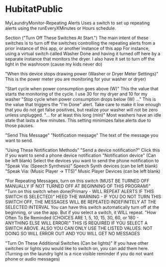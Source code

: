# HubitatPublic
MyLaundryMonitor-Repeating Alerts
      Uses a switch to set up repeating alerts using the runEveryXMinutes or Hours schedule.

Section ("Turn Off These Switches At Start.") 
   The main intent of these switches is to turn off the switches controlling the repeating alerts from a prior instance of this app, or another instance of this app
   For instance, using a virtual switch called Washer Done and having it turned off here by a separate instance that monitors the dryer.
   I also have it set to turn off the light in the washroom (cause my kids never do)
   
"When this device stops drawing power (Washer or Dryer Meter Settings)" 
    This is the power meter you are monitoring for your washer or dryer)
    
   "Start cycle when power consumption goes above (W)"
        This the value that starts the monitoring of the cycle.  I use 30 for my dryer and 10 for my washer
    "Stop cycle when power consumption drops below (W) ..."
        This is the value that triggers the "I'm Done" alert.  Take care to make it low enough that you do not get false positives, but realize your washer will not be zero
        unless unplugged.
    "... for at least this long (min)"
        Most washers have an idle state that lasts a few minutes.  This setting minimizes false alerts due to those pauses.
    
  "Send This Message"
    "Notification message"
        The text of the message you want to send.
  
  
  "Using These Notification Methods"
    "Send a device notification?"
      Click this if you want to send a phone device notification
    "Notification device" (Can be left blank)
      Select the devices you want to send the phone notification to
    "Speak Via: (Speech Synthesis)"
      Speech Synth devices (can be left blank)
    "Speak Via: (Music Player -> TTS)"
      Music Player Devices (can be left blank)
   
   "For Repeating Messages, turn on this switch (MUST BE TURNED OFF MANUALLY IF NOT TURNED OFF AT BEGINNING OF THIS PROGRAM)"
        "Turn on this switch when done(Primary - WILL REPEAT ALERTS IF THIS SWITCH IS SELECTED)"
            HEED THE WARNING - IF YOU DO NOT TURN THIS SWITCH OFF, THE MESSAGES WILL BE REPEATED INDEFINITELY AT THE SELECTED INTERVAL
            You can have this switch automatically turn off at the beginning, or use the app.  But if you select a switch, it WILL repeat.
  "How Often To Be Reminded (CHOICES ARE 1, 5, 10, 15, 30, 60, or 180 - ANYTHING ELSE WILL ERROR)"
            THIS IS REQUIRED IF YOU SELECT A SWITCH ABOVE.  ALSO YOU CAN ONLY USE THE LISTED VALUES.  NOT DOING SO WILL ERROR OUT AND YOU WILL GET NO MESSAGES
  
  "Turn On These Additional Switches (Can be lights)"
        If you have other switches or lights you would like to switch on, you can add them here.  (Turning on the laundry light is a nice visible reminder if you do not want
          phone or audio messages)
